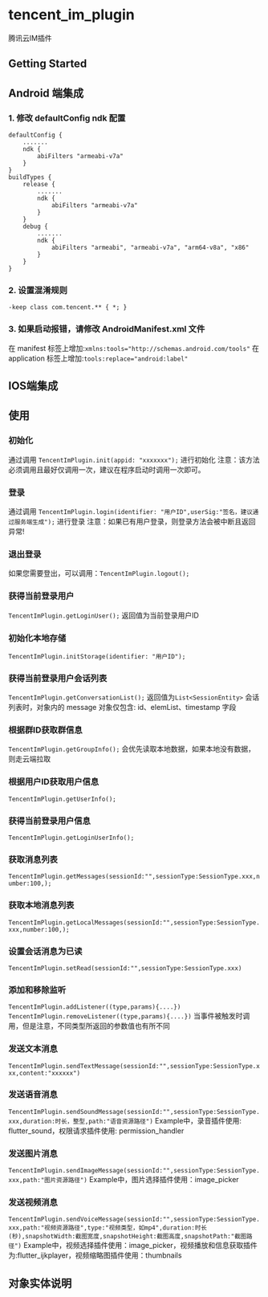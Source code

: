 # tencent_im_plugin

腾讯云IM插件

## Getting Started

## Android 端集成

### 1. 修改 defaultConfig ndk 配置
```
defaultConfig {
    .......
    ndk {
        abiFilters "armeabi-v7a"
    }
}
buildTypes {
    release {
        .......
        ndk {
            abiFilters "armeabi-v7a"
        }
    }
    debug {
        .......
        ndk {
            abiFilters "armeabi", "armeabi-v7a", "arm64-v8a", "x86"
        }
    }
}
```
### 2. 设置混淆规则
```
-keep class com.tencent.** { *; }
```

### 3. 如果启动报错，请修改 AndroidManifest.xml 文件
在 manifest 标签上增加:``xmlns:tools="http://schemas.android.com/tools"``
在 application 标签上增加:``tools:replace="android:label"``

## IOS端集成

## 使用
### 初始化
通过调用 ``TencentImPlugin.init(appid: "xxxxxxx");`` 进行初始化
注意：该方法必须调用且最好仅调用一次，建议在程序启动时调用一次即可。

### 登录
通过调用 ``TencentImPlugin.login(identifier: "用户ID",userSig:"签名，建议通过服务端生成");`` 进行登录
注意：如果已有用户登录，则登录方法会被中断且返回异常!

### 退出登录
如果您需要登出，可以调用：``TencentImPlugin.logout();``

### 获得当前登录用户
``TencentImPlugin.getLoginUser();`` 返回值为当前登录用户ID

### 初始化本地存储
``TencentImPlugin.initStorage(identifier: "用户ID");`` 

### 获得当前登录用户会话列表
``TencentImPlugin.getConversationList();`` 返回值为``List<SessionEntity>``
会话列表时，对象内的 message 对象仅包含: id、elemList、timestamp 字段

### 根据群ID获取群信息
``TencentImPlugin.getGroupInfo();``
会优先读取本地数据，如果本地没有数据，则走云端拉取

### 根据用户ID获取用户信息
``TencentImPlugin.getUserInfo();``

### 获得当前登录用户信息
``TencentImPlugin.getLoginUserInfo();``

### 获取消息列表
``TencentImPlugin.getMessages(sessionId:"",sessionType:SessionType.xxx,number:100,);``

### 获取本地消息列表
``TencentImPlugin.getLocalMessages(sessionId:"",sessionType:SessionType.xxx,number:100,);``

### 设置会话消息为已读
``TencentImPlugin.setRead(sessionId:"",sessionType:SessionType.xxx)``

### 添加和移除监听
``TencentImPlugin.addListener((type,params){....})`` ``TencentImPlugin.removeListener((type,params){....})``
当事件被触发时调用，但是注意，不同类型所返回的参数值也有所不同

### 发送文本消息
``TencentImPlugin.sendTextMessage(sessionId:"",sessionType:SessionType.xxx,content:"xxxxxx")``

### 发送语音消息
``TencentImPlugin.sendSoundMessage(sessionId:"",sessionType:SessionType.xxx,duration:时长，整型,path:"语音资源路径")``
Example中，录音插件使用: flutter_sound，权限请求插件使用: permission_handler

### 发送图片消息
``TencentImPlugin.sendImageMessage(sessionId:"",sessionType:SessionType.xxx,path:"图片资源路径")``
Example中，图片选择插件使用：image_picker

### 发送视频消息
``TencentImPlugin.sendVoiceMessage(sessionId:"",sessionType:SessionType.xxx,path:"视频资源路径",type:"视频类型，如mp4",duration:时长(秒),snapshotWidth:截图宽度,snapshotHeight:截图高度,snapshotPath:"截图路径")``
Example中，视频选择插件使用：image_picker，视频播放和信息获取插件为:flutter_ijkplayer，视频缩略图插件使用：thumbnails

## 对象实体说明